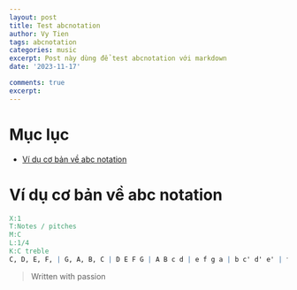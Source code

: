 ```yaml
---
layout: post
title: Test abcnotation
author: Vy Tien
tags: abcnotation
categories: music
excerpt: Post này dùng để test abcnotation với markdown
date: '2023-11-17'

comments: true
excerpt: 
---
```


# Mục lục

<ul>
<li><a href="#ví-dụ-cơ-bản-về-abc-notation">Ví dụ cơ bản về abc notation</a></li>
</ul>


# Ví dụ cơ bản về abc notation
```abc
X:1
T:Notes / pitches
M:C
L:1/4
K:C treble
C, D, E, F, | G, A, B, C | D E F G | A B c d | e f g a | b c' d' e' | f' g' a' b' |]
```


> Written with passion

